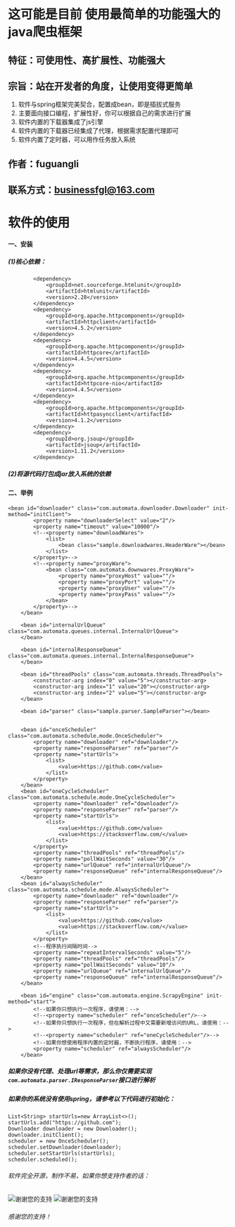 # 这可能是目前 使用最简单的功能强大的java爬虫框架  

## 特征：可使用性、高扩展性、功能强大  

## 宗旨：站在开发者的角度，让使用变得更简单
1. 软件与spring框架完美契合，配置成bean，即是插拔式服务
2. 主要面向接口编程，扩展性好，你可以根据自己的需求进行扩展
3. 软件内置的下载器集成了js引擎
4. 软件内置的下载器已经集成了代理，根据需求配置代理即可
5. 软件内置了定时器，可以用作任务放入系统

## 作者：fuguangli

## 联系方式：businessfgl@163.com

# 软件的使用

#### 一、安装

##### (1)核心依赖：

            <dependency>
                <groupId>net.sourceforge.htmlunit</groupId>
                <artifactId>htmlunit</artifactId>
                <version>2.28</version>
            </dependency>
            <dependency>
                <groupId>org.apache.httpcomponents</groupId>
                <artifactId>httpclient</artifactId>
                <version>4.5.2</version>
            </dependency>
            <dependency>
                <groupId>org.apache.httpcomponents</groupId>
                <artifactId>httpcore</artifactId>
                <version>4.4.5</version>
            </dependency>
            <dependency>
                <groupId>org.apache.httpcomponents</groupId>
                <artifactId>httpcore-nio</artifactId>
                <version>4.4.5</version>
            </dependency>
            <dependency>
                <groupId>org.apache.httpcomponents</groupId>
                <artifactId>httpasyncclient</artifactId>
                <version>4.1.2</version>
            </dependency>
            <dependency>
                <groupId>org.jsoup</groupId>
                <artifactId>jsoup</artifactId>
                <version>1.11.2</version>
            </dependency>
##### (2)将源代码打包成jar放入系统的依赖

#### 二、举例
    <bean id="downloader" class="com.automata.downloader.Downloader" init-method="initClient">
            <property name="downloaderSelect" value="2"/>
            <property name="timeout" value="10000"/>
            <!--<property name="downloadWares">
                <list>
                    <bean class="sample.downloadwares.HeaderWare"></bean>
                </list>
            </property>-->
            <!--<property name="proxyWare">
                <bean class="com.automata.downwares.ProxyWare">
                    <property name="proxyHost" value=""/>
                    <property name="proxyPort" value=""/>
                    <property name="proxyUser" value=""/>
                    <property name="proxyPass" value=""/>
                </bean>
            </property>-->
        </bean>
    
        <bean id="internalUrlQueue" class="com.automata.queues.internal.InternalUrlQueue">
        </bean>
    
        <bean id="internalResponseQueue" class="com.automata.queues.internal.InternalResponseQueue">
        </bean>
    
        <bean id="threadPools" class="com.automata.threads.ThreadPools">
            <constructor-arg index="0" value="5"></constructor-arg>
            <constructor-arg index="1" value="20"></constructor-arg>
            <constructor-arg index="2" value="5"></constructor-arg>
        </bean>
    
        <bean id="parser" class="sample.parser.SampleParser"></bean>
    
    
        <bean id="onceScheduler" class="com.automata.schedule.mode.OnceScheduler">
            <property name="downloader" ref="downloader"/>
            <property name="responseParser" ref="parser"/>
            <property name="startUrls">
                <list>
                    <value>https://github.com</value>
                </list>
            </property>
        </bean>
        <bean id="oneCycleScheduler" class="com.automata.schedule.mode.OneCycleScheduler">
            <property name="downloader" ref="downloader"/>
            <property name="responseParser" ref="parser"/>
            <property name="startUrls">
                <list>
                    <value>https://github.com</value>
                    <value>https://stackoverflow.com/</value>
                </list>
            </property>
            <property name="threadPools" ref="threadPools"/>
            <property name="pollWaitSeconds" value="30"/>
            <property name="urlQueue" ref="internalUrlQueue"/>
            <property name="responseQueue" ref="internalResponseQueue"/>
        </bean>
        <bean id="alwaysScheduler" class="com.automata.schedule.mode.AlwaysScheduler">
            <property name="downloader" ref="downloader"/>
            <property name="responseParser" ref="parser"/>
            <property name="startUrls">
                <list>
                    <value>https://github.com</value>
                    <value>https://stackoverflow.com/</value>
                </list>
            </property>
            <!--程序执行间隔时间-->
            <property name="repeatIntervalSeconds" value="5"/>
            <property name="threadPools" ref="threadPools"/>
            <property name="pollWaitSeconds" value="10"/>
            <property name="urlQueue" ref="internalUrlQueue"/>
            <property name="responseQueue" ref="internalResponseQueue"/>
        </bean>
    
        <bean id="engine" class="com.automata.engine.ScrapyEngine" init-method="start">
            <!--如果你只想执行一次程序，请使用：-->
            <!--<property name="scheduler" ref="onceScheduler"/>-->
            <!--如果你只想执行一次程序，但在解析过程中又需要新增访问的URL，请使用：-->
            <!--<property name="scheduler" ref="oneCycleScheduler"/>-->
            <!--如果你想使用程序内置的定时器，不断执行程序，请使用：-->
            <property name="scheduler" ref="alwaysScheduler"/>
        </bean>
##### 如果你没有代理、处理url等需求，那么你仅需要实现<code>com.automata.parser.IResponseParser</code>接口进行解析
##### 如果你的系统没有使用spring，请参考以下代码进行初始化：

    List<String> startUrls=new ArrayList<>();
    startUrls.add("https://github.com");
    Downloader downloader = new Downloader();
    downloader.initClient();
    scheduler = new OnceScheduler();
    scheduler.setDownloader(downloader);
    scheduler.setStartUrls(startUrls);
    scheduler.scheduled();



###### 软件完全开源，制作不易，如果你想支持作者的话：
![谢谢您的支持](https://thumbnail0.baidupcs.com/thumbnail/246b699f3q2103e16972c34eec97f4d8?fid=4011447265-250528-978965418075103&rt=pr&sign=FDTAER-DCb740ccc5511e5e8fedcff06b081203-I%2b%2btJJ9uFtWYCgaKa6QNV%2bVnXIA%3d&expires=8h&chkbd=0&chkv=0&dp-logid=8387032185978574825&dp-callid=0&time=1577512800&size=c600_u300&quality=100&vuk=4011447265&ft=image&autopolicy=1)
![谢谢您的支持](https://thumbnail0.baidupcs.com/thumbnail/10a4a889bp90b18f99d33f0ad1d012ff?fid=4011447265-250528-540442316933461&rt=pr&sign=FDTAER-DCb740ccc5511e5e8fedcff06b081203-BIzIW4%2fFQp%2fptQQqpsDrGeesuWs%3d&expires=8h&chkbd=0&chkv=0&dp-logid=8387256762023794383&dp-callid=0&time=1577516400&size=c600_u300&quality=100&vuk=4011447265&ft=image&autopolicy=1)

###### 感谢您的支持！
